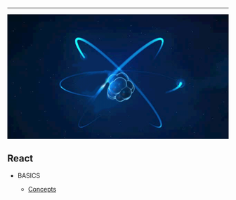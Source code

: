 ---

<div align="center">
    <a href="#React Fundamentals"><img src="assets/react-gif.gif" alt="banner" /></a>
</div>

## React

- BASICS

  - [Concepts](./index.md)
